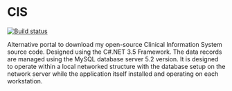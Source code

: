 # CIS

[![Build status](https://ci.appveyor.com/api/projects/status/dtpi9ofgfh5b0cf8?svg=true)](https://ci.appveyor.com/project/drielnox/clinical-information-system)

Alternative portal to download my open-source Clinical Information System source code. Designed using the C#.NET 3.5 Framework. The data records are managed using the MySQL database server 5.2 version. It is designed to operate within a local networked structure with the database setup on the network server while the application itself installed and operating on each workstation.